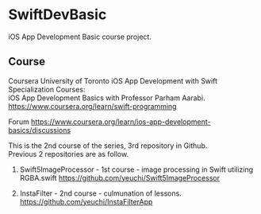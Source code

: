 # SwiftDevBasic
iOS App Development Basic course project.

## Course
Coursera University of Toronto iOS App Development with Swift Specialization Courses: \
iOS App Development Basics with Professor Parham Aarabi. 
https://www.coursera.org/learn/swift-programming

Forum https://www.coursera.org/learn/ios-app-development-basics/discussions

This is the 2nd course of the series, 3rd repository in Github. \
Previous 2 repositories are as follow. 

1. Swift5ImageProcessor - 1st course - image processing in Swift utilizing RGBA.swift
https://github.com/yeuchi/Swift5ImageProcessor

2. InstaFilter - 2nd course - culmunation of lessons. \
https://github.com/yeuchi/InstaFilterApp
